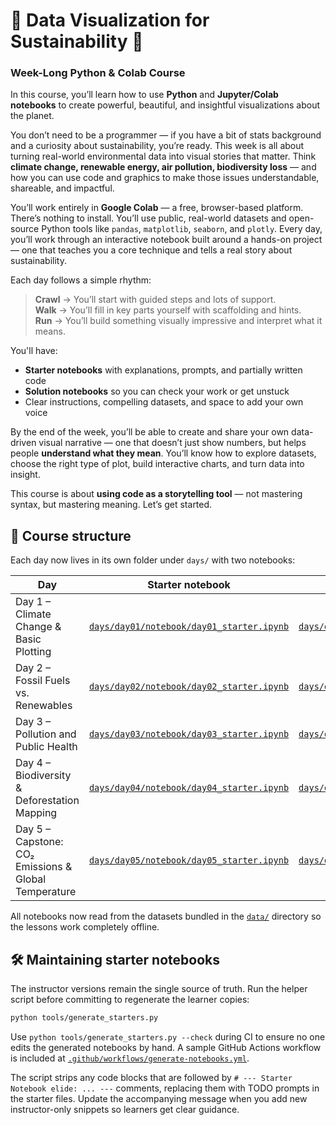 # 🌿 Data Visualization for Sustainability  🌿 
### Week-Long Python & Colab Course

In this course, you’ll learn how to use **Python** and **Jupyter/Colab notebooks** to create powerful, beautiful, and insightful visualizations about the planet.

You don’t need to be a programmer — if you have a bit of stats background and a curiosity about sustainability, you’re ready. This week is all about turning real-world environmental data into visual stories that matter. Think **climate change, renewable energy, air pollution, biodiversity loss** — and how you can use code and graphics to make those issues understandable, shareable, and impactful.

You’ll work entirely in **Google Colab** — a free, browser-based platform. There’s nothing to install. You’ll use public, real-world datasets and open-source Python tools like `pandas`, `matplotlib`, `seaborn`, and `plotly`. Every day, you’ll work through an interactive notebook built around a hands-on project — one that teaches you a core technique and tells a real story about sustainability.

Each day follows a simple rhythm:  
> **Crawl** → You’ll start with guided steps and lots of support.  
> **Walk** → You’ll fill in key parts yourself with scaffolding and hints.  
> **Run** → You’ll build something visually impressive and interpret what it means.

You'll have:
- **Starter notebooks** with explanations, prompts, and partially written code
- **Solution notebooks** so you can check your work or get unstuck
- Clear instructions, compelling datasets, and space to add your own voice

By the end of the week, you’ll be able to create and share your own data-driven visual narrative — one that doesn’t just show numbers, but helps people **understand what they mean**. You’ll know how to explore datasets, choose the right type of plot, build interactive charts, and turn data into insight.

This course is about **using code as a storytelling tool** — not mastering syntax, but mastering meaning. Let’s get started.

## 📁 Course structure

Each day now lives in its own folder under `days/` with two notebooks:

| Day | Starter notebook | Solution notebook |
| --- | ---------------- | ----------------- |
| Day 1 – Climate Change & Basic Plotting | [`days/day01/notebook/day01_starter.ipynb`](days/day01/notebook/day01_starter.ipynb) | [`days/day01/solution/day01_solution.ipynb`](days/day01/solution/day01_solution.ipynb) |
| Day 2 – Fossil Fuels vs. Renewables | [`days/day02/notebook/day02_starter.ipynb`](days/day02/notebook/day02_starter.ipynb) | [`days/day02/solution/day02_solution.ipynb`](days/day02/solution/day02_solution.ipynb) |
| Day 3 – Pollution and Public Health | [`days/day03/notebook/day03_starter.ipynb`](days/day03/notebook/day03_starter.ipynb) | [`days/day03/solution/day03_solution.ipynb`](days/day03/solution/day03_solution.ipynb) |
| Day 4 – Biodiversity & Deforestation Mapping | [`days/day04/notebook/day04_starter.ipynb`](days/day04/notebook/day04_starter.ipynb) | [`days/day04/solution/day04_solution.ipynb`](days/day04/solution/day04_solution.ipynb) |
| Day 5 – Capstone: CO₂ Emissions & Global Temperature | [`days/day05/notebook/day05_starter.ipynb`](days/day05/notebook/day05_starter.ipynb) | [`days/day05/solution/day05_solution.ipynb`](days/day05/solution/day05_solution.ipynb) |

All notebooks now read from the datasets bundled in the [`data/`](data) directory so the lessons work completely offline.

## 🛠️ Maintaining starter notebooks

The instructor versions remain the single source of truth. Run the helper script before committing to regenerate the learner copies:

```bash
python tools/generate_starters.py
```

Use `python tools/generate_starters.py --check` during CI to ensure no one edits the generated notebooks by hand. A sample GitHub Actions workflow is included at [`.github/workflows/generate-notebooks.yml`](.github/workflows/generate-notebooks.yml).

The script strips any code blocks that are followed by `# --- Starter Notebook elide: ... ---` comments, replacing them with TODO prompts in the starter files. Update the accompanying message when you add new instructor-only snippets so learners get clear guidance.
